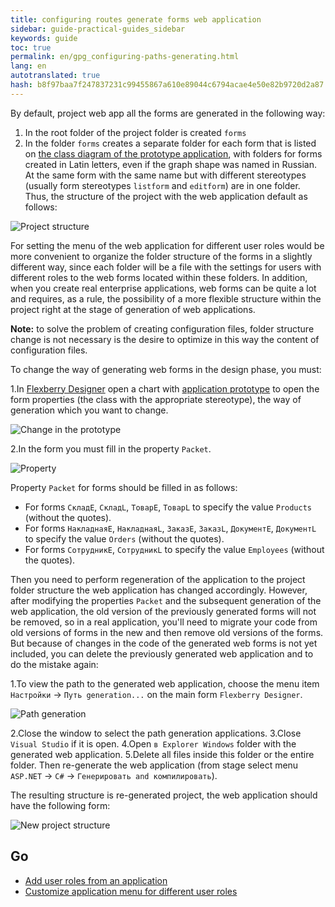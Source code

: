 ```yaml
---
title: configuring routes generate forms web application
sidebar: guide-practical-guides_sidebar
keywords: guide
toc: true
permalink: en/gpg_configuring-paths-generating.html
lang: en
autotranslated: true
hash: b8f97baa7f247837231c99455867a610e89044c6794acae4e50e82b9720d2a87
---
```


By default, project web app all the forms are generated in the following way:

1. In the root folder of the project folder is created `forms`
2. In the folder `forms` creates a separate folder for each form that is listed on [the class diagram of the prototype application](gpg_prototype-creating.html), with folders for forms created in Latin letters, even if the graph shape was named in Russian. At the same form with the same name but with different stereotypes (usually form stereotypes `listform` and `editform`) are in one folder.
Thus, the structure of the project with the web application default as follows:

![Project structure](/images/pages/guides/flexberry-aspnet/project-structure.png)

For setting the menu of the web application for different user roles would be more convenient to organize the folder structure of the forms in a slightly different way, since each folder will be a file with the settings for users with different roles to the web forms located within these folders.
In addition, when you create real enterprise applications, web forms can be quite a lot and requires, as a rule, the possibility of a more flexible structure within the project right at the stage of generation of web applications.

__Note:__ to solve the problem of creating configuration files, folder structure change is not necessary is the desire to optimize in this way the content of configuration files.

To change the way of generating web forms in the design phase, you must:

1.In [Flexberry Designer](fd_flexberry-designer.html) open a chart with [application prototype](gpg_prototype-creating.html) to open the form properties (the class with the appropriate stereotype), the way of generation which you want to change.

![Change in the prototype](/images/pages/guides/flexberry-aspnet/prototype-change.png)

2.In the form you must fill in the property `Packet`.

![Property](/images/pages/guides/flexberry-aspnet/packet.png)

Property `Packet` for forms should be filled in as follows:

* For forms `СкладE`, `СкладL`, `ТоварE`, `ТоварL` to specify the value `Products` (without the quotes).
* For forms `НакладнаяE`, `НакладнаяL`, `ЗаказE`, `ЗаказL`, `ДокументE`, `ДокументL` to specify the value `Orders` (without the quotes).
* For forms `СотрудникE`, `СотрудникL` to specify the value `Employees` (without the quotes).

Then you need to perform regeneration of the application to the project folder structure the web application has changed accordingly.
However, after modifying the properties `Packet` and the subsequent generation of the web application, the old version of the previously generated forms will not be removed, so in a real application, you'll need to migrate your code from old versions of forms in the new and then remove old versions of the forms. But because of changes in the code of the generated web forms is not yet included, you can delete the previously generated web application and to do the mistake again:

1.To view the path to the generated web application, choose the menu item `Настройки` -> `Путь generation...` on the main form `Flexberry Designer`.

![Path generation](/images/pages/guides/flexberry-aspnet/paths-generating.png)

2.Close the window to select the path generation applications.
3.Close `Visual Studio` if it is open.
4.Open `в Explorer Windows` folder with the generated web application.
5.Delete all files inside this folder or the entire folder.
Then re-generate the web application (from stage select menu `ASP.NET` -> `C#` -> `Генерировать and компилировать`).

The resulting structure is re-generated project, the web application should have the following form:

![New project structure](/images/pages/guides/flexberry-aspnet/project-structure-new.png)

## Go

* <i class="fa fa-arrow-left" aria-hidden="true"></i> [Add user roles from an application](gpg_adding-user-roles.html)
* [Customize application menu for different user roles](gpg_customize-application-menu.html) <i class="fa fa-arrow-right" aria-hidden="true"></i>




